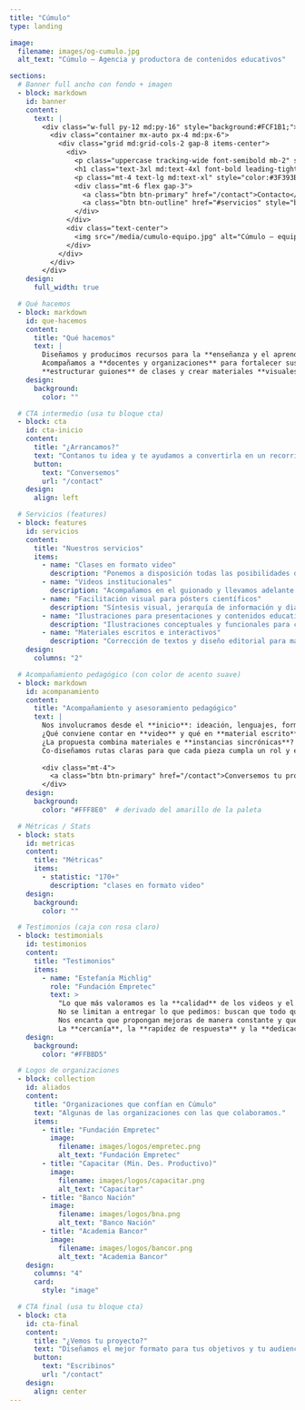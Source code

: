 ```yaml
---
title: "Cúmulo"
type: landing

image:
  filename: images/og-cumulo.jpg
  alt_text: "Cúmulo — Agencia y productora de contenidos educativos"

sections:
  # Banner full ancho con fondo + imagen
  - block: markdown
    id: banner
    content:
      text: |
        <div class="w-full py-12 md:py-16" style="background:#FCF1B1;">
          <div class="container mx-auto px-4 md:px-6">
            <div class="grid md:grid-cols-2 gap-8 items-center">
              <div>
                <p class="uppercase tracking-wide font-semibold mb-2" style="color:#3E6FBA;">Agencia & productora</p>
                <h1 class="text-3xl md:text-4xl font-bold leading-tight" style="color:#3F393B;">Contenidos para la educación y la ciencia</h1>
                <p class="mt-4 text-lg md:text-xl" style="color:#3F393B;">Imaginamos, diseñamos y producimos recursos claros, visuales y accesibles para enseñar y aprender.</p>
                <div class="mt-6 flex gap-3">
                  <a class="btn btn-primary" href="/contact">Contacto</a>
                  <a class="btn btn-outline" href="#servicios" style="border-color:#3E6FBA;color:#3E6FBA;">Servicios</a>
                </div>
              </div>
              <div class="text-center">
                <img src="/media/cumulo-equipo.jpg" alt="Cúmulo — equipo" class="rounded-2xl shadow-lg mx-auto" />
              </div>
            </div>
          </div>
        </div>
    design:
      full_width: true

  # Qué hacemos
  - block: markdown
    id: que-hacemos
    content:
      title: "Qué hacemos"
      text: |
        Diseñamos y producimos recursos para la **enseñanza y el aprendizaje** en diversos formatos y plataformas.
        Acompañamos a **docentes y organizaciones** para fortalecer sus propuestas, elegir el formato adecuado para cada contenido,
        **estructurar guiones** de clases y crear materiales **visuales, audiovisuales y escritos** que acerquen sus iniciativas a las y los estudiantes.
    design:
      background:
        color: ""

  # CTA intermedio (usa tu bloque cta)
  - block: cta
    id: cta-inicio
    content:
      title: "¿Arrancamos?"
      text: "Contanos tu idea y te ayudamos a convertirla en un recorrido claro para tus estudiantes."
      button:
        text: "Conversemos"
        url: "/contact"
    design:
      align: left

  # Servicios (features)
  - block: features
    id: servicios
    content:
      title: "Nuestros servicios"
      items:
        - name: "Clases en formato video"
          description: "Ponemos a disposición todas las posibilidades del lenguaje audiovisual para diseñar clases que transformen la experiencia de tus estudiantes."
        - name: "Videos institucionales"
          description: "Acompañamos en el guionado y llevamos adelante la producción y edición de videos para presentar tu organización."
        - name: "Facilitación visual para pósters científicos"
          description: "Síntesis visual, jerarquía de información y diagramación para comunicar resultados con impacto."
        - name: "Ilustraciones para presentaciones y contenidos educativos"
          description: "Ilustraciones conceptuales y funcionales para clases, guías y presentaciones."
        - name: "Materiales escritos e interactivos"
          description: "Corrección de textos y diseño editorial para materiales de lectura e interactivos."
    design:
      columns: "2"

  # Acompañamiento pedagógico (con color de acento suave)
  - block: markdown
    id: acompanamiento
    content:
      title: "Acompañamiento y asesoramiento pedagógico"
      text: |
        Nos involucramos desde el **inicio**: ideación, lenguajes, formatos y experiencias de aprendizaje.  
        ¿Qué conviene contar en **video** y qué en **material escrito**?  
        ¿La propuesta combina materiales e **instancias sincrónicas**? ¿Cómo articularlas sin repetir contenidos?
        Co-diseñamos rutas claras para que cada pieza cumpla un rol y el conjunto tenga **coherencia**.
        
        <div class="mt-4">
          <a class="btn btn-primary" href="/contact">Conversemos tu proyecto</a>
        </div>
    design:
      background:
        color: "#FFF8E0"  # derivado del amarillo de la paleta

  # Métricas / Stats
  - block: stats
    id: metricas
    content:
      title: "Métricas"
      items:
        - statistic: "170+"
          description: "clases en formato video"
    design:
      background:
        color: ""

  # Testimonios (caja con rosa claro)
  - block: testimonials
    id: testimonios
    content:
      title: "Testimonios"
      items:
        - name: "Estefanía Michlig"
          role: "Fundación Empretec"
          text: >
            "Lo que más valoramos es la **calidad** de los videos y el enorme **compromiso** con el que trabajan.
            No se limitan a entregar lo que pedimos: buscan que todo quede **claro, atractivo y realmente útil** para el usuario.
            Nos encanta que propongan mejoras de manera constante y que se pongan manos a la obra para lograr un producto cada vez mejor.
            La **cercanía**, la **rapidez de respuesta** y la **dedicación** para asegurarse de que todo quede perfecto hacen que trabajar juntos sea siempre un gusto."
    design:
      background:
        color: "#FFBBD5"

  # Logos de organizaciones
  - block: collection
    id: aliados
    content:
      title: "Organizaciones que confían en Cúmulo"
      text: "Algunas de las organizaciones con las que colaboramos."
      items:
        - title: "Fundación Empretec"
          image:
            filename: images/logos/empretec.png
            alt_text: "Fundación Empretec"
        - title: "Capacitar (Min. Des. Productivo)"
          image:
            filename: images/logos/capacitar.png
            alt_text: "Capacitar"
        - title: "Banco Nación"
          image:
            filename: images/logos/bna.png
            alt_text: "Banco Nación"
        - title: "Academia Bancor"
          image:
            filename: images/logos/bancor.png
            alt_text: "Academia Bancor"
    design:
      columns: "4"
      card:
        style: "image"

  # CTA final (usa tu bloque cta)
  - block: cta
    id: cta-final
    content:
      title: "¿Vemos tu proyecto?"
      text: "Diseñamos el mejor formato para tus objetivos y tu audiencia."
      button:
        text: "Escribinos"
        url: "/contact"
    design:
      align: center
---
```

